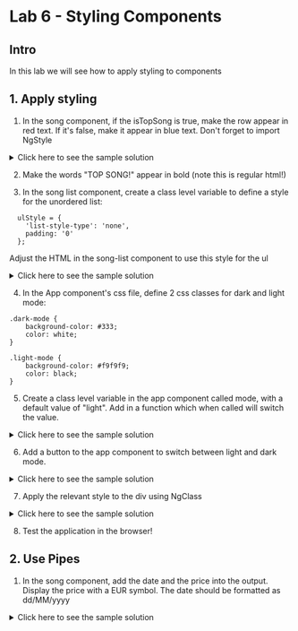 # Lab 6 - Styling Components

## Intro

In this lab we will see how to apply styling to components

## 1. Apply styling 

1. In the song component, if the isTopSong is true, make the row appear in red text. If it's false, make it appear in blue text. Don't forget to import NgStyle

<details>
<summary>
Click here to see the sample solution
</summary>

```
  <li [ngStyle]="{color : isTopSong ? 'red' : 'blue'}" > 
  ...
  </li>
```
</details>

2. Make the words "TOP SONG!" appear in bold (note this is regular html!)

3. In the song list component, create a class level variable to define a style for the unordered list:

```
  ulStyle = {
    'list-style-type': 'none',
    padding: '0'
  };
```

 Adjust the HTML in the song-list component to use this style for the ul

<details>
<summary>
Click here to see the sample solution
</summary>

```
<ul [ngStyle]="ulStyle">
    <app-song *ngFor="let song of songs" [song]="song" (voteUp)="vote($event)" ></app-song>
</ul>
```
</details>

4. In the App component's css file, define 2 css classes for dark and light mode:

```
.dark-mode {
    background-color: #333;
    color: white;
}

.light-mode {
    background-color: #f9f9f9;
    color: black;
}
```

5. Create a class level variable in the app component called mode, with a default value of "light". Add in a function which when called will switch the value.

<details>
<summary>
Click here to see the sample solution
</summary>

```
   mode = 'light';

  switchMode() {
    this.mode = this.mode === 'light-mode' ? 'dark-mode' : 'light-mode';
  }
```
</details>

6. Add a button to the app component to switch between light and dark mode. 

<details>
<summary>
Click here to see the sample solution
</summary>

```
<button (click)="switchMode()">Switch to {{mode === 'light-mode' ? 'dark' : 'light'}} mode</button>
```
</details>

7. Apply the relevant style to the div using NgClass

<details>
<summary>
Click here to see the sample solution
</summary>

```
<div [ngClass]="mode"  >
```
</details>


8. Test the application in the browser!

## 2. Use Pipes

1. In the song component, add the date and the price into the output. Display the price with a EUR symbol. The date should be formatted as dd/MM/yyyy

<details>
<summary>
Click here to see the sample solution
</summary>

```
<li [ngStyle]="{color : isTopSong ? 'red' : 'blue'}" > 
    <span *ngIf="isTopSong"><b>TOP SONG!</b></span>
    ID: {{song.id}}  TITLE: {{song.title}}  ARTIST: {{song.artist}} VOTES: {{song.votes}}
    PRICE: {{song.price | currency:'EUR': 'symbol':'1.2-2'}} 
    DATE RELEASED: {{song.dateReleased | date:'dd/MM/yyyy'}}
    <button (click)="clickVoteUp()">vote</button>
</li>
```
</details>
